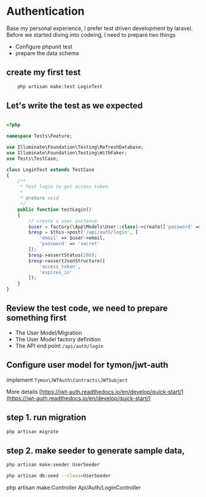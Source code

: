 # Authentication

Base my personal experience, I prefer test driven development by laravel. Before we started diving into codeing, I need to prepare two things

- Configure phpunit test
- prepare the data schema

## create my first test

```bash
    php artisan make:test LoginTest
```

## Let's write the test as we expected

``` php

<?php

namespace Tests\Feature;

use Illuminate\Foundation\Testing\RefreshDatabase;
use Illuminate\Foundation\Testing\WithFaker;
use Tests\TestCase;

class LoginTest extends TestCase
{
    /**
     * Test login to get access token.
     *
     * @return void
     */
    public function testLogin()
    {
        // create a user instance
        $user = factory(\App\Models\User::class)->create(['password' => 'secret', 'username' => 'tookit','email'=>'wangqiangshen@gmail.com','flag' => 1]);
        $resp = $this->post('/api/auth/login', [
            'email' => $user->email,
            'password' => 'secret'
        ]);
        $resp->assertStatus(200);
        $resp->assertJsonStructure([
            'access_token',
            'expires_in'
        ]);
    }
}

```

## Review the test code,  we need to prepare something first

- The User Model/Migration
- The User Model factory definition
- The API end point `/api/auth/login`


## Configure user model for tymon/jwt-auth

implement `Tymon\JWTAuth\Contracts\JWTSubject`

More details [https://jwt-auth.readthedocs.io/en/develop/quick-start/](https://jwt-auth.readthedocs.io/en/develop/quick-start/)

## step 1. run migration


```bash
php artisan migrate

```

## step 2. make seeder to generate sample data,

```bash
php artisan make:seeder UserSeeder

php artisan db:seed --class=UserSeeder

```

php artisan make:Controller Api/Auth/LoginController
